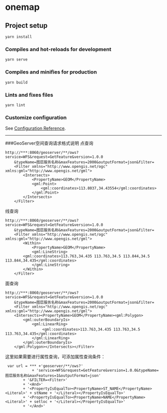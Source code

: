 # onemap

## Project setup
```
yarn install
```

### Compiles and hot-reloads for development
```
yarn serve
```

### Compiles and minifies for production
```
yarn build
```

### Lints and fixes files
```
yarn lint
```

### Customize configuration
See [Configuration Reference](https://cli.vuejs.org/config/).


***
###GeoServer空间查询请求格式说明
点查询

    http://***:8060/geoserver/**/ows?service=WFS&request=GetFeature&version=1.0.0
        &typeName=图层服务名称&maxFeatures=2000&outputFormat=json&filter=
        <Filter xmlns="http://www.opengis.net/ogc" xmlns:gml="http://www.opengis.net/gml">
            <Intersects>
                <PropertyName>GEOM</PropertyName>
                <gml:Point>
                    <gml:coordinates>113.8037,34.43554</gml:coordinates>
                </gml:Point>
            </Intersects>
        </Filter>
    
线查询

    http://***:8060/geoserver/**/ows?service=WFS&request=GetFeature&version=1.0.0
        &typeName=图层服务名称&maxFeatures=2000&outputFormat=json&filter=
        <Filter xmlns="http://www.opengis.net/ogc" xmlns:gml="http://www.opengis.net/gml">
            <Within>
                <PropertyName>GEOM</PropertyName>
                <gml:LineString>
            <gml:coordinates>113.763,34.435 113.763,34.5 113.844,34.5 113.844,34.435</gml:coordinates>
                </gml:LineString>
            </Within>
        </Filter>
    
面查询

    http://***:8060/geoserver/**/ows?service=WFS&request=GetFeature&version=1.0.0
        &typeName=图层服务名称&maxFeatures=2000&outputFormat=json&filter=
        <Filter xmlns="http://www.opengis.net/ogc" xmlns:gml="http://www.opengis.net/gml">
        <Intersects><PropertyName>GEOM</PropertyName><gml:Polygon>
            <gml:outerBoundaryIs>        
                <gml:LinearRing>
                　	<gml:coordinates>113.763,34.435 113.763,34.5 113.763,34.435</gml:coordinates>
                </gml:LinearRing>
            </gml:outerBoundaryIs>
        </gml:Polygon></Intersects></Filter>

这里如果需要进行属性查询，可添加属性查询条件：

     var url = *** +'geoserver/**/ows?' 
                + 'service=WFS&request=GetFeature&version=1.0.0&typeName=图层服务名称&maxFeatures=1&outputFormat=json'
            + '&FILTER=<Filter>' 
            + '<And>'
            + '<PropertyIsEqualTo><PropertyName>ST_NAME</PropertyName><Literal>' + stName + '</Literal></PropertyIsEqualTo>'
            + '<PropertyIsEqualTo><PropertyName>NAME</PropertyName><Literal>' + setloc + '</Literal></PropertyIsEqualTo>' 
            + '</And>'
           


